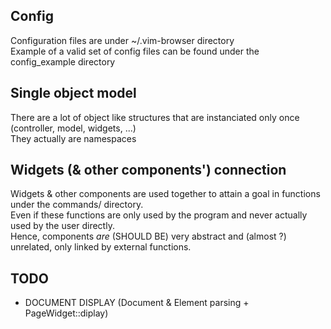 
## Config
Configuration files are under ~/.vim-browser directory  
Example of a valid set of config files can be found under the config\_example directory  

## Single object model
There are a lot of object like structures that are instanciated only once (controller, model, widgets, ...)  
They actually are namespaces

## Widgets (& other components') connection
Widgets & other components are used together to attain a goal in functions under the commands/ directory.  
Even if these functions are only used by the program and never actually used by the user directly.  
Hence, components *are* (SHOULD BE) very abstract and (almost ?) unrelated, only linked by external functions.  

## TODO
- DOCUMENT DISPLAY (Document & Element parsing + PageWidget::diplay)
